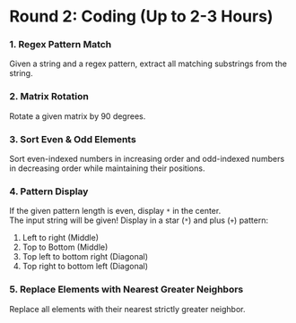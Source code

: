 # Round 2: Coding (Up to 2-3 Hours)

### 1. Regex Pattern Match  
Given a string and a regex pattern, extract all matching substrings from the string.

### 2. Matrix Rotation  
Rotate a given matrix by 90 degrees.

### 3. Sort Even & Odd Elements  
Sort even-indexed numbers in increasing order and odd-indexed numbers in decreasing order while maintaining their positions.

### 4. Pattern Display  
If the given pattern length is even, display `*` in the center.  
The input string will be given! Display in a star (`*`) and plus (`+`) pattern:  
1. Left to right (Middle)  
2. Top to Bottom (Middle)  
3. Top left to bottom right (Diagonal)  
4. Top right to bottom left (Diagonal)  

### 5. Replace Elements with Nearest Greater Neighbors  
Replace all elements with their nearest strictly greater neighbor.
